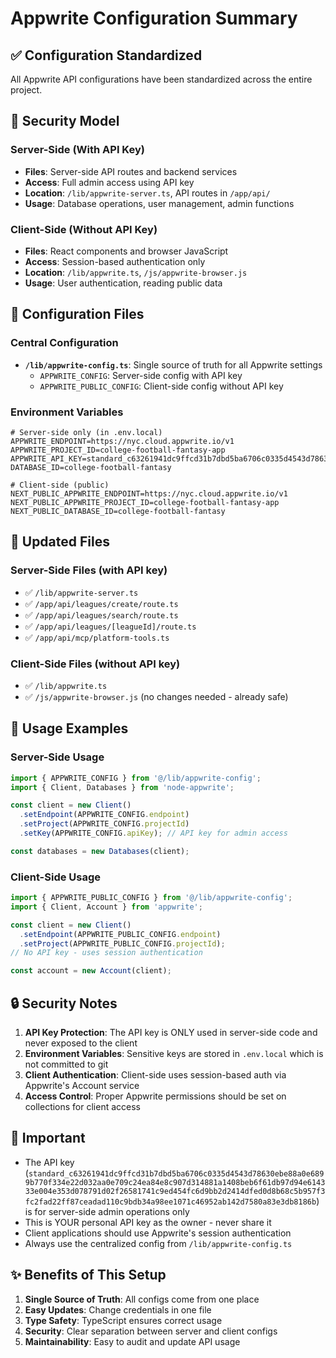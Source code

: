 # Appwrite Configuration Summary

## ✅ Configuration Standardized

All Appwrite API configurations have been standardized across the entire project.

## 🔐 Security Model

### Server-Side (With API Key)
- **Files**: Server-side API routes and backend services
- **Access**: Full admin access using API key
- **Location**: `/lib/appwrite-server.ts`, API routes in `/app/api/`
- **Usage**: Database operations, user management, admin functions

### Client-Side (Without API Key)
- **Files**: React components and browser JavaScript
- **Access**: Session-based authentication only
- **Location**: `/lib/appwrite.ts`, `/js/appwrite-browser.js`
- **Usage**: User authentication, reading public data

## 📁 Configuration Files

### Central Configuration
- **`/lib/appwrite-config.ts`**: Single source of truth for all Appwrite settings
  - `APPWRITE_CONFIG`: Server-side config with API key
  - `APPWRITE_PUBLIC_CONFIG`: Client-side config without API key

### Environment Variables
```env
# Server-side only (in .env.local)
APPWRITE_ENDPOINT=https://nyc.cloud.appwrite.io/v1
APPWRITE_PROJECT_ID=college-football-fantasy-app
APPWRITE_API_KEY=standard_c63261941dc9ffcd31b7dbd5ba6706c0335d4543d78630ebe88a0e6899b770f334e22d032aa0e709c24ea84e8c907d314881a1408beb6f61db97d94e614333e004e353d078791d02f26581741c9ed454fc6d9bb2d2414dfed0d8b68c5b957f3fc2fad22ff87ceadad110c9bdb34a98ee1071c46952ab142d7580a83e3db8186b
DATABASE_ID=college-football-fantasy

# Client-side (public)
NEXT_PUBLIC_APPWRITE_ENDPOINT=https://nyc.cloud.appwrite.io/v1
NEXT_PUBLIC_APPWRITE_PROJECT_ID=college-football-fantasy-app
NEXT_PUBLIC_DATABASE_ID=college-football-fantasy
```

## 🔄 Updated Files

### Server-Side Files (with API key)
- ✅ `/lib/appwrite-server.ts`
- ✅ `/app/api/leagues/create/route.ts`
- ✅ `/app/api/leagues/search/route.ts`
- ✅ `/app/api/leagues/[leagueId]/route.ts`
- ✅ `/app/api/mcp/platform-tools.ts`

### Client-Side Files (without API key)
- ✅ `/lib/appwrite.ts`
- ✅ `/js/appwrite-browser.js` (no changes needed - already safe)

## 🚀 Usage Examples

### Server-Side Usage
```typescript
import { APPWRITE_CONFIG } from '@/lib/appwrite-config';
import { Client, Databases } from 'node-appwrite';

const client = new Client()
  .setEndpoint(APPWRITE_CONFIG.endpoint)
  .setProject(APPWRITE_CONFIG.projectId)
  .setKey(APPWRITE_CONFIG.apiKey); // API key for admin access

const databases = new Databases(client);
```

### Client-Side Usage
```typescript
import { APPWRITE_PUBLIC_CONFIG } from '@/lib/appwrite-config';
import { Client, Account } from 'appwrite';

const client = new Client()
  .setEndpoint(APPWRITE_PUBLIC_CONFIG.endpoint)
  .setProject(APPWRITE_PUBLIC_CONFIG.projectId);
// No API key - uses session authentication

const account = new Account(client);
```

## 🔒 Security Notes

1. **API Key Protection**: The API key is ONLY used in server-side code and never exposed to the client
2. **Environment Variables**: Sensitive keys are stored in `.env.local` which is not committed to git
3. **Client Authentication**: Client-side uses session-based auth via Appwrite's Account service
4. **Access Control**: Proper Appwrite permissions should be set on collections for client access

## 📝 Important

- The API key (`standard_c63261941dc9ffcd31b7dbd5ba6706c0335d4543d78630ebe88a0e6899b770f334e22d032aa0e709c24ea84e8c907d314881a1408beb6f61db97d94e614333e004e353d078791d02f26581741c9ed454fc6d9bb2d2414dfed0d8b68c5b957f3fc2fad22ff87ceadad110c9bdb34a98ee1071c46952ab142d7580a83e3db8186b`) is for server-side admin operations only
- This is YOUR personal API key as the owner - never share it
- Client applications should use Appwrite's session authentication
- Always use the centralized config from `/lib/appwrite-config.ts`

## ✨ Benefits of This Setup

1. **Single Source of Truth**: All configs come from one place
2. **Easy Updates**: Change credentials in one file
3. **Type Safety**: TypeScript ensures correct usage
4. **Security**: Clear separation between server and client configs
5. **Maintainability**: Easy to audit and update API usage